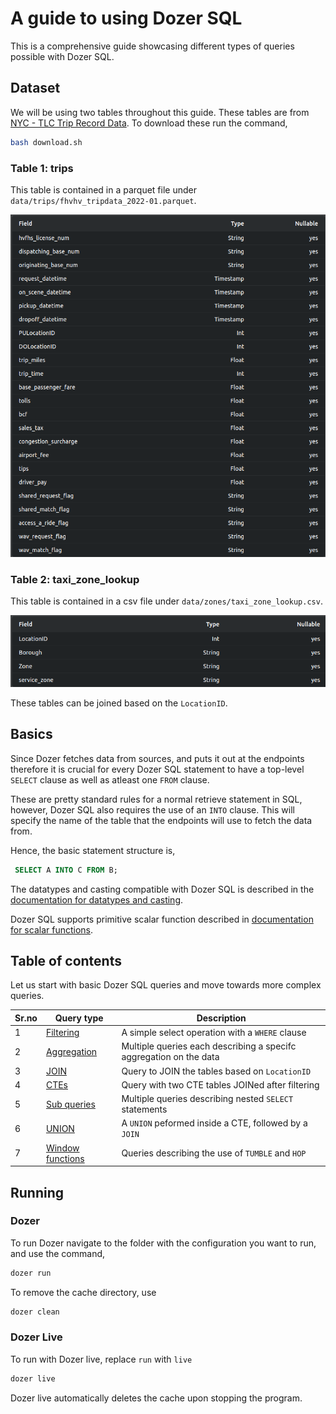 # A guide to using Dozer SQL

This is a comprehensive guide showcasing different types of queries possible with Dozer SQL.

## Dataset 

We will be using two tables throughout this guide. These tables are from [NYC - TLC Trip Record Data](https://www.nyc.gov/site/tlc/about/tlc-trip-record-data.page). To download these run the command,

```bash
bash download.sh
```

### Table 1: trips

This table is contained in a parquet file under `data/trips/fhvhv_tripdata_2022-01.parquet`.

![table_1_image](/sql/images/table_1.png)


### Table 2: taxi_zone_lookup 

This table is contained in a csv file under `data/zones/taxi_zone_lookup.csv`.

![table_2_image](/sql/images/table_2.png)

These tables can be joined based on the `LocationID`.

## Basics

Since Dozer fetches data from sources, and puts it out at the endpoints therefore it is crucial for every Dozer SQL statement to have a top-level `SELECT` clause as well as atleast one `FROM` clause.

These are pretty standard rules for a normal retrieve statement in SQL, however, Dozer SQL also requires the use of an `INTO` clause. This will specify the name of the table that the endpoints will use to fetch the data from.

Hence, the basic statement structure is,

```sql
 SELECT A INTO C FROM B;
```
The datatypes and casting compatible with Dozer SQL is described in the [documentation for datatypes and casting](https://getdozer.io/docs/transforming-data/data-types).

Dozer SQL supports primitive scalar function described in [documentation for scalar functions](https://getdozer.io/docs/transforming-data/scalar-functions).


## Table of contents

Let us start with basic Dozer SQL queries and move towards more complex queries. 

| Sr.no | Query type | Description                                                          |
| ----- | ---------- | -------------------------------------------------------------------- |
|   1   |   [Filtering](./filtering/README.md)    |  A simple select operation with a `WHERE` clause  |
|   2   |   [Aggregation](./aggregation/README.md)   |  Multiple queries each describing a specifc aggregation on the data  |
|   3   |   [JOIN](./join/README.md)   |  Query to JOIN the tables based on `LocationID` |
|   4   |   [CTEs](./cte/README.md)   |  Query with two CTE tables JOINed after filtering |
|   5   |   [Sub queries](./sub-queries/README.md)   |  Multiple queries describing nested `SELECT` statements |
|   6   |   [UNION](./union/README.md)   |  A `UNION` peformed inside a CTE, followed by a `JOIN` |
|   7   |   [Window functions](./window-functions/README.md)   |  Queries describing the use of `TUMBLE` and `HOP` |

## Running


### Dozer

To run Dozer navigate to the folder with the configuration you want to run, and use the command,

```bash
dozer run
```

To remove the cache directory, use

```bash
dozer clean
```


### Dozer Live

To run with Dozer live, replace `run` with `live`

```bash
dozer live
```

Dozer live automatically deletes the cache upon stopping the program.